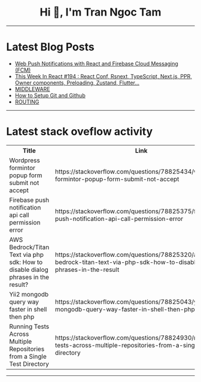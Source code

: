 <h1 align="center">Hi 👋, I'm Tran Ngoc Tam</h1>

---

# Latest Blog Posts 
<!-- BLOG-POST-LIST:START -->
- [Web Push Notifications with React and Firebase Cloud Messaging &lpar;FCM&rpar;](https://dev.to/emmanuelayinde/web-push-notifications-with-react-and-firebase-cloud-messaging-fcm-18kb)
- [This Week In React #194 : React Conf, Rsnext, TypeScript, Next.js, PPR, Owner components, Preloading, Zustand, Flutter...](https://dev.to/sebastienlorber/this-week-in-react-194-fog-of-war-react-html-memory-leaks-security-chadcnui-charts-mui-xr-57k5)
- [MIDDLEWARE](https://dev.to/muhammadiqbalid83/middleware-3l18)
- [How to Setup Git and Github](https://dev.to/abidemi/git-2ljc)
- [ROUTING](https://dev.to/muhammadiqbalid83/routing-4pp6)
<!-- BLOG-POST-LIST:END -->

---

# Latest stack oveflow activity
<table>
  <tr><th>Title</th><th>Link</th></tr>
  <!-- STACKOVERFLOW:START --><tr><td>Wordpress formintor popup form submit not accept</td><td>https://stackoverflow.com/questions/78825434/wordpress-formintor-popup-form-submit-not-accept</td></tr><tr><td>Firebase push notification api call permission error</td><td>https://stackoverflow.com/questions/78825375/firebase-push-notification-api-call-permission-error</td></tr><tr><td>AWS Bedrock/Titan Text via php sdk: How to disable dialog phrases in the result?</td><td>https://stackoverflow.com/questions/78825320/aws-bedrock-titan-text-via-php-sdk-how-to-disable-dialog-phrases-in-the-result</td></tr><tr><td>Yii2 mongodb query way faster in shell then php</td><td>https://stackoverflow.com/questions/78825043/yii2-mongodb-query-way-faster-in-shell-then-php</td></tr><tr><td>Running Tests Across Multiple Repositories from a Single Test Directory</td><td>https://stackoverflow.com/questions/78824930/running-tests-across-multiple-repositories-from-a-single-test-directory</td></tr><!-- STACKOVERFLOW:END -->
</table>

---


